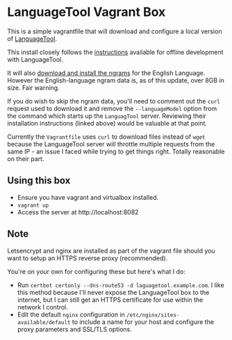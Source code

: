 # LanguageTool Vagrant Box

This is a simple vagrantfile that will download and configure a local version of [LanguageTool](https://languagetool.org/). 

This install closely follows the [instructions](https://dev.languagetool.org/http-server) available for offline development with LanguageTool.

It will also [download and install the ngrams](https://dev.languagetool.org/finding-errors-using-n-gram-data) for the English Language. However the English-language ngram data is, as of this update, over 8GB in size. Fair warning.

If you do wish to skip the ngram data, you'll need to comment out the `curl` request used to download it and remove the `--languageModel` option from the command which starts up the `LanguagTool` server. Reviewing their installation instructions (linked above) would be valuable at that point.

Currently the `Vagrantfile` uses `curl` to download files instead of `wget` because the LanguageTool server will throttle multiple requests from the same IP - an issue I faced while trying to get things right. Totally reasonable on their part. 

## Using this box
- Ensure you have vagrant and virtualbox installed.
- `vagrant up`
- Access the server at http://localhost:8082

## Note

Letsencrypt and nginx are installed as part of the vagrant file should you want to setup an HTTPS reverse proxy (recommended).

You're on your own for configuring these but here's what I do:
- Run `certbot certonly --dns-route53 -d laguagetool.example.com`. I like this method because I'll never expose the LanguageTool box to the internet, but I can still get an HTTPS certificate for use within the network I control. 
- Edit the default `nginx` configuration in `/etc/nginx/sites-available/default` to include a name for your host and configure the proxy parameters and SSL/TLS options.
